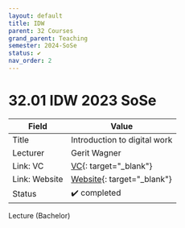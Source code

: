 ```yaml
---
layout: default
title: IDW
parent: 32 Courses
grand_parent: Teaching
semester: 2024-SoSe
status: ✔️
nav_order: 2
---
```


# 32.01 IDW 2023 SoSe

Field | Value
--- | ---
Title | Introduction to digital work
Lecturer | Gerit Wagner
Link: VC | [VC](https://vc.uni-bamberg.de/enrol/index.php?id=61244){: target="_blank"}
Link: Website | [Website](https://www.uni-bamberg.de/digital-work/studium/bachelor/introduction-to-digital-work/){: target="_blank"}
Status | ✔️ completed

Lecture (Bachelor)
